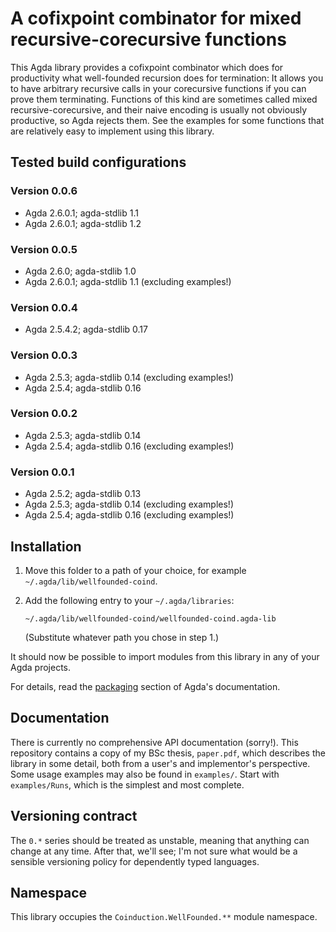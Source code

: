 # A cofixpoint combinator for mixed recursive-corecursive functions

This Agda library provides a cofixpoint combinator which does for productivity
what well-founded recursion does for termination: It allows you to have
arbitrary recursive calls in your corecursive functions if you can prove them
terminating. Functions of this kind are sometimes called mixed
recursive-corecursive, and their naive encoding is usually not obviously
productive, so Agda rejects them. See the examples for some functions that are
relatively easy to implement using this library.

## Tested build configurations

### Version 0.0.6

- Agda 2.6.0.1; agda-stdlib 1.1
- Agda 2.6.0.1; agda-stdlib 1.2

### Version 0.0.5

- Agda 2.6.0;   agda-stdlib 1.0
- Agda 2.6.0.1; agda-stdlib 1.1 (excluding examples!)

### Version 0.0.4

- Agda 2.5.4.2; agda-stdlib 0.17

### Version 0.0.3

- Agda 2.5.3; agda-stdlib 0.14 (excluding examples!)
- Agda 2.5.4; agda-stdlib 0.16

### Version 0.0.2

- Agda 2.5.3; agda-stdlib 0.14
- Agda 2.5.4; agda-stdlib 0.16 (excluding examples!)

### Version 0.0.1

- Agda 2.5.2; agda-stdlib 0.13
- Agda 2.5.3; agda-stdlib 0.14 (excluding examples!)
- Agda 2.5.4; agda-stdlib 0.16 (excluding examples!)

## Installation

1. Move this folder to a path of your choice, for example
   `~/.agda/lib/wellfounded-coind`.
2. Add the following entry to your `~/.agda/libraries`:

       ~/.agda/lib/wellfounded-coind/wellfounded-coind.agda-lib

   (Substitute whatever path you chose in step 1.)

It should now be possible to import modules from this library in any of your
Agda projects.

For details, read the
[packaging](http://agda.readthedocs.io/en/latest/tools/package-system.html)
section of Agda's documentation.

## Documentation

There is currently no comprehensive API documentation (sorry!). This repository
contains a copy of my BSc thesis, `paper.pdf`, which describes the library in
some detail, both from a user's and implementor's perspective. Some usage
examples may also be found in `examples/`. Start with `examples/Runs`, which is
the simplest and most complete.

## Versioning contract

The `0.*` series should be treated as unstable, meaning that anything can
change at any time. After that, we'll see; I'm not sure what would be a
sensible versioning policy for dependently typed languages.

## Namespace

This library occupies the `Coinduction.WellFounded.**` module namespace.
